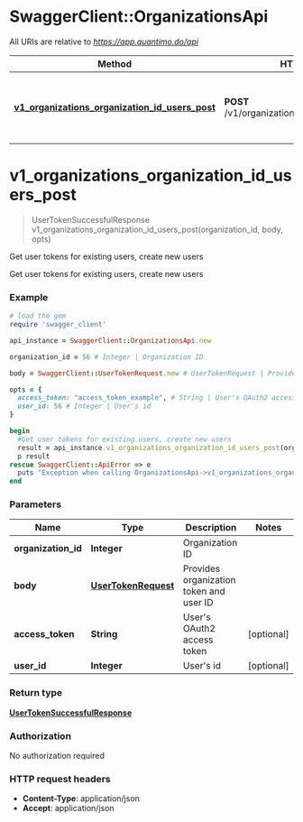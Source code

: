# SwaggerClient::OrganizationsApi

All URIs are relative to *https://app.quantimo.do/api*

Method | HTTP request | Description
------------- | ------------- | -------------
[**v1_organizations_organization_id_users_post**](OrganizationsApi.md#v1_organizations_organization_id_users_post) | **POST** /v1/organizations/{organizationId}/users | Get user tokens for existing users, create new users


# **v1_organizations_organization_id_users_post**
> UserTokenSuccessfulResponse v1_organizations_organization_id_users_post(organization_id, body, opts)

Get user tokens for existing users, create new users

Get user tokens for existing users, create new users

### Example
```ruby
# load the gem
require 'swagger_client'

api_instance = SwaggerClient::OrganizationsApi.new

organization_id = 56 # Integer | Organization ID

body = SwaggerClient::UserTokenRequest.new # UserTokenRequest | Provides organization token and user ID

opts = { 
  access_token: "access_token_example", # String | User's OAuth2 access token
  user_id: 56 # Integer | User's id
}

begin
  #Get user tokens for existing users, create new users
  result = api_instance.v1_organizations_organization_id_users_post(organization_id, body, opts)
  p result
rescue SwaggerClient::ApiError => e
  puts "Exception when calling OrganizationsApi->v1_organizations_organization_id_users_post: #{e}"
end
```

### Parameters

Name | Type | Description  | Notes
------------- | ------------- | ------------- | -------------
 **organization_id** | **Integer**| Organization ID | 
 **body** | [**UserTokenRequest**](UserTokenRequest.md)| Provides organization token and user ID | 
 **access_token** | **String**| User&#39;s OAuth2 access token | [optional] 
 **user_id** | **Integer**| User&#39;s id | [optional] 

### Return type

[**UserTokenSuccessfulResponse**](UserTokenSuccessfulResponse.md)

### Authorization

No authorization required

### HTTP request headers

 - **Content-Type**: application/json
 - **Accept**: application/json



